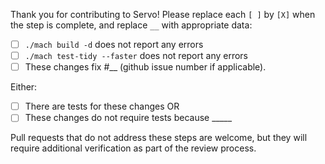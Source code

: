 Thank you for contributing to Servo! Please replace each `[ ]` by `[X]` when the step is complete, and replace `__` with appropriate data:
- [ ] `./mach build -d` does not report any errors
- [ ] `./mach test-tidy --faster` does not report any errors
- [ ] These changes fix #__ (github issue number if applicable).

Either:
- [ ] There are tests for these changes OR
- [ ] These changes do not require tests because _____

Pull requests that do not address these steps are welcome, but they will require additional verification as part of the review process. 
